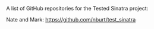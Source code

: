 A list of GitHub repositories for the Tested Sinatra project:

Nate and Mark: https://github.com/nburt/test_sinatra
